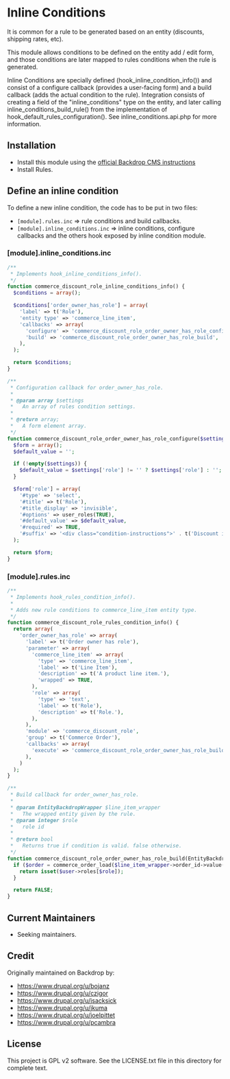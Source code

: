 # Inline Conditions

It is common for a rule to be generated based on an entity (discounts, shipping
rates, etc).

This module allows conditions to be defined on the entity add / edit form, and
those conditions are later mapped to rules conditions when the rule is
generated.

Inline Conditions are specially defined (hook_inline_condition_info()) and
consist of a configure callback (provides a user-facing form) and a build
callback (adds the actual condition to the rule). Integration consists of
creating a field of the "inline_conditions" type on the entity, and later
calling inline_conditions_build_rule() from the implementation of
hook_default_rules_configuration(). See inline_conditions.api.php for more
information.

## Installation

* Install this module using the [official Backdrop CMS instructions](https://backdropcms.org/guide/modules)
* Install Rules.

## Define an inline condition

To define a new inline condition, the code has to be put in two files:

* `[module].rules.inc` => rule conditions and build callbacks.
* `[module].inline_conditions.inc` => inline conditions, configure callbacks and
  the others hook exposed by inline condition module.

### [module].inline_conditions.inc

```php
/**
 * Implements hook_inline_conditions_info().
 */
function commerce_discount_role_inline_conditions_info() {
  $conditions = array();

  $conditions['order_owner_has_role'] = array(
    'label' => t('Role'),
    'entity type' => 'commerce_line_item',
    'callbacks' => array(
      'configure' => 'commerce_discount_role_order_owner_has_role_configure',
      'build' => 'commerce_discount_role_order_owner_has_role_build',
    ),
  );

  return $conditions;
}

/**
 * Configuration callback for order_owner_has_role.
 *
 * @param array $settings
 *   An array of rules condition settings.
 *
 * @return array;
 *   A form element array.
 */
function commerce_discount_role_order_owner_has_role_configure($settings) {
  $form = array();
  $default_value = '';

  if (!empty($settings)) {
    $default_value = $settings['role'] != '' ? $settings['role'] : '';
  }

  $form['role'] = array(
    '#type' => 'select',
    '#title' => t('Role'),
    '#title_display' => 'invisible',
    '#options' => user_roles(TRUE),
    '#default_value' => $default_value,
    '#required' => TRUE,
    '#suffix' => '<div class="condition-instructions">' . t('Discount is active if the order owner has the selected role.') . '</div>',
  );

  return $form;
}
```

### [module].rules.inc

```php
/**
 * Implements hook_rules_condition_info().
 *
 * Adds new rule conditions to commerce_line_item entity type.
 */
function commerce_discount_role_rules_condition_info() {
  return array(
    'order_owner_has_role' => array(
      'label' => t('Order owner has role'),
      'parameter' => array(
        'commerce_line_item' => array(
          'type' => 'commerce_line_item',
          'label' => t('Line Item'),
          'description' => t('A product line item.'),
          'wrapped' => TRUE,
        ),
        'role' => array(
          'type' => 'text',
          'label' => t('Role'),
          'description' => t('Role.'),
        ),
      ),
      'module' => 'commerce_discount_role',
      'group' => t('Commerce Order'),
      'callbacks' => array(
        'execute' => 'commerce_discount_role_order_owner_has_role_build',
      ),
    )
  );
}

/**
 * Build callback for order_owner_has_role.
 *
 * @param EntityBackdropWrapper $line_item_wrapper
 *   The wrapped entity given by the rule.
 * @param integer $role
 *   role id
 *
 * @return bool
 *   Returns true if condition is valid. false otherwise.
 */
function commerce_discount_role_order_owner_has_role_build(EntityBackdropWrapper $line_item_wrapper, $role) {
  if ($order = commerce_order_load($line_item_wrapper->order_id->value()) && $user = user_load($order->uid)) {
    return isset($user->roles[$role]);
  }

  return FALSE;
}
```

## Current Maintainers

* Seeking maintainers.

## Credit

Originally maintained on Backdrop by:

* <https://www.drupal.org/u/bojanz>
* <https://www.drupal.org/u/czigor>
* <https://www.drupal.org/u/jsacksick>
* <https://www.drupal.org/u/jkuma>
* <https://www.drupal.org/u/joelpittet>
* <https://www.drupal.org/u/pcambra>

## License

This project is GPL v2 software. See the LICENSE.txt file in this directory for
complete text.
